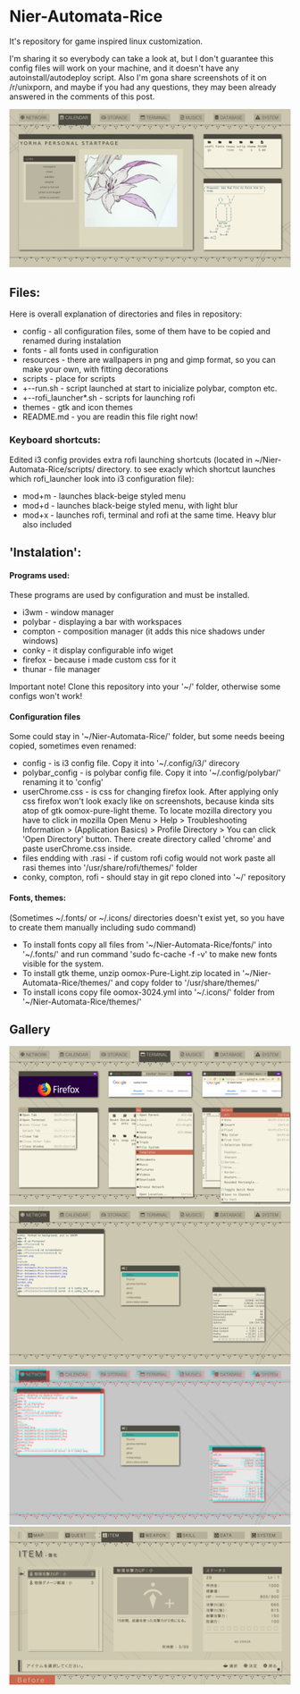# Nier-Automata-Rice
It's repository for game inspired linux customization.

I'm sharing it so everybody can take a look at, but I don't guarantee this config files will work on your machine, and it doesn't have any autoinstall/autodeploy script.
Also I'm gona share screenshots of it on /r/unixporn, and maybe if you had any questions, they may been already answered in the comments of this post.

![Picture](https://raw.githubusercontent.com/anteczko/Nier-Automata-Rice/master/resources/screenshot.png)

## Files:
Here is overall explanation of directories and files in repository:
 * config - all configuration files, some of them have to be copied and renamed during instalation
 * fonts - all fonts used in configuration
 * resources - there are wallpapers in png and gimp format, so you can make your own, with fitting decorations
 * scripts - place for scripts
 * +--run.sh - script launched at start to inicialize polybar, compton etc.
 * +--rofi_launcher*.sh - scripts for launching rofi
 * themes - gtk and icon themes
 * README.md - you are readin this file right now!
 
 ### Keyboard shortcuts:
 Edited i3 config provides extra rofi launching shortcuts (located in \~/Nier-Automata-Rice/scripts/ directory.  to see exacly which shortcut launches which rofi_launcher look into i3 configuration file):
 * mod+m - launches black-beige styled menu
 * mod+d - launches black-beige styled menu, with light blur
 * mod+x - launches rofi, terminal and rofi at the same time. Heavy blur also included

## 'Instalation':
#### Programs used: 
These programs are used by configuration and must be installed.
* i3wm - window manager
* polybar - displaying a bar with workspaces
* compton - composition manager (it adds this nice shadows under windows)
* conky - it display configurable info wiget
* firefox - because i made custom css for it
* thunar - file manager

Important note!
Clone this repository into your '\~/' folder, otherwise some configs won't work!

#### Configuration files
  Some could stay in '\~/Nier-Automata-Rice/' folder, but some needs beeing copied, sometimes even renamed:
 * config - is i3 config file. Copy it into '\~/.config/i3/' direcory
 * polybar_config - is polybar config file. Copy it into '\~/.config/polybar/' renaming it to 'config'
 * userChrome.css - is css for changing firefox look. After applying only css firefox won't look exacly like on screenshots, because kinda sits atop of gtk oomox-pure-light theme. To locate mozilla directory you have to click in mozilla Open Menu > Help > Troubleshooting Information > (Application Basics) > Profile Directory > You can click 'Open Directory' button. There create directory called 'chrome' and paste userChrome.css inside.
 * files endding with .rasi - if custom rofi cofig would not work paste all rasi themes into '/usr/share/rofi/themes/' folder
 * conky, compton, rofi - should stay in git repo cloned into '\~/' repository

 #### Fonts, themes:
  (Sometimes \~/.fonts/ or \~/.icons/ directories doesn't exist yet, so you have to create them manually including sudo command)
  * To install fonts copy all files from '\~/Nier-Automata-Rice/fonts/' into '\~/.fonts/' and run command 'sudo fc-cache -f -v' to make new fonts visible for the system.
  * To install gtk theme, unzip oomox-Pure-Light.zip located in '\~/Nier-Automata-Rice/themes/' and copy folder to '/usr/share/themes/'
  * To install icons copy file oomox-3024.yml into '\~/.icons/' folder from '\~/Nier-Automata-Rice/themes/'

## Gallery
![Picture](https://raw.githubusercontent.com/anteczko/Nier-Automata-Rice/master/resources/screenshot2.png)
![Picture](https://raw.githubusercontent.com/anteczko/Nier-Automata-Rice/master/resources/screenshot3.png)
![Picture](https://raw.githubusercontent.com/anteczko/Nier-Automata-Rice/master/resources/screenshot4.png)
![Picture](https://raw.githubusercontent.com/anteczko/Nier-Automata-Rice/master/resources/screenshot5.png)
